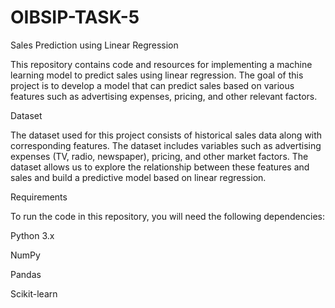 # OIBSIP-TASK-5

Sales Prediction using Linear Regression

This repository contains code and resources for implementing a machine learning model to predict sales using linear regression. The goal of this project is to develop a model that can predict sales based on various features such as advertising expenses, pricing, and other relevant factors.

Dataset

The dataset used for this project consists of historical sales data along with corresponding features. The dataset includes variables such as advertising expenses (TV, radio, newspaper), pricing, and other market factors. The dataset allows us to explore the relationship between these features and sales and build a predictive model based on linear regression.

Requirements

To run the code in this repository, you will need the following dependencies:

Python 3.x

NumPy

Pandas

Scikit-learn
